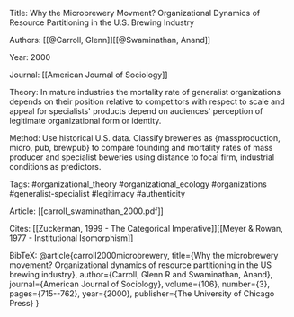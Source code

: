 Title: Why the Microbrewery Movment? Organizational Dynamics of Resource Partitioning in the U.S. Brewing Industry  

Authors: [[@Carroll, Glenn]][[@Swaminathan, Anand]]

Year: 2000 

Journal: [[American Journal of Sociology]]

Theory: In mature industries the mortality rate of generalist organizations depends on their position relative to competitors with respect to scale and appeal for specialists' products depend on audiences' perception of legitimate organizational form or identity.

Method: Use historical U.S. data. Classify breweries as {massproduction, micro, pub, brewpub} to compare founding and mortality rates of mass producer and specialist beweries using distance to focal firm, industrial conditions as predictors.

Tags: #organizational_theory #organizational_ecology #organizations #generalist-specialist #legitimacy #authenticity

Article: [[carroll_swaminathan_2000.pdf]]

Cites: [[Zuckerman, 1999 - The Categorical Imperative]][[Meyer & Rowan, 1977 - Institutional Isomorphism]]

BibTeX: @article{carroll2000microbrewery,
  title={Why the microbrewery movement? Organizational dynamics of resource partitioning in the US brewing industry},
  author={Carroll, Glenn R and Swaminathan, Anand},
  journal={American Journal of Sociology},
  volume={106},
  number={3},
  pages={715--762},
  year={2000},
  publisher={The University of Chicago Press}
}